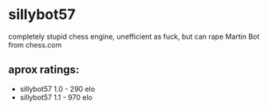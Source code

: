 # sillybot57
completely stupid chess engine, unefficient as fuck, but can rape Martin Bot from chess.com
## aprox ratings:
* sillybot57 1.0 - 290 elo
* sillybot57 1.1 - 970 elo
